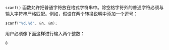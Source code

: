 `scanf()` 函数允许把普通字符放在格式字符串中。除空格字符外的普通字符必须与输入字符串严格匹配。例如，假设在两个转换说明中添加一个逗号：

```c
scanf("%d,%d", &n, &m);
```

用户必须像下面这样进行输入两个整数：

```
8
```

